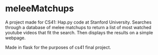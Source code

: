 # meleeMatchups

A project made for CS41: Hap.py code at Stanford University. Searches through a database of melee matchups to
return a list of most watched youtube videos that fit the search. Then displays the results on a simple webpage.

Made in flask for the purposes of cs41 final project.
